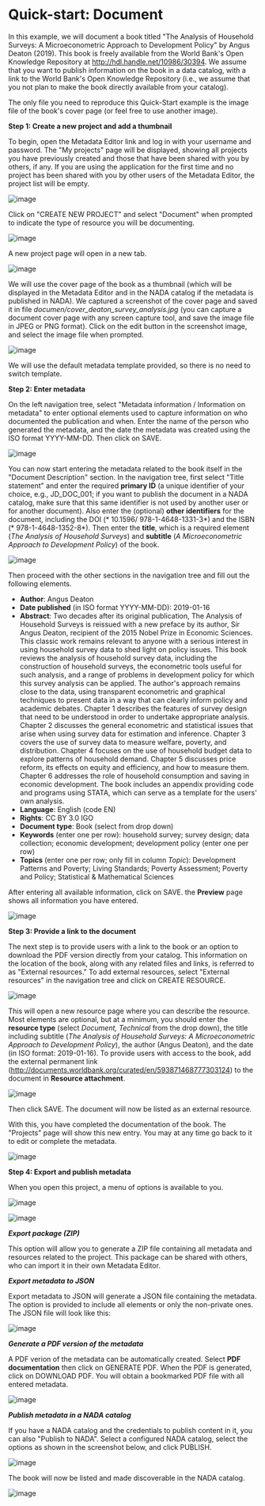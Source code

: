 # Quick-start: Document

In this example, we will document a book titled "The Analysis of Household Surveys: A Microeconometric Approach to Development Policy" by Angus Deaton (2019). This book is freely available from the World Bank's Open Knowledge Repository at http://hdl.handle.net/10986/30394. We assume that you want to publish information on the book in a data catalog, with a link to the World Bank's Open Knowledge Repository (i.e., we assume that you not plan to make the book directly available from your catalog).

The only file you need to reproduce this Quick-Start example is the image file of the book's cover page (or feel free to use another image).


**Step 1: Create a new project and add a thumbnail**

To begin, open the Metadata Editor link and log in with your username and password. The "My projects" page will be displayed, showing all projects you have previously created and those that have been shared with you by others, if any. If you are using the application for the first time and no project has been shared with you by other users of the Metadata Editor, the project list will be empty. 

![image](img/ME_UG_v1-0-0_quick_start_document_project_page.png)

Click on "CREATE NEW PROJECT" and select "Document" when prompted to indicate the type of resource you will be documenting.

![image](img/ME_UG_v1-0-0_quick_start_document_create_project_types.png)
  
A new project page will open in a new tab.

![image](img/ME_UG_v1-0-0_quick_start_document_new_project_home.png)

We will use the cover page of the book as a thumbnail (which will be displayed in the Metadata Editor and in the NADA catalog if the metadata is published in NADA). We captured a screenshot of the cover page and saved it in file *documen/cover_deaton_survey_analysis.jpg* (you can capture a document cover page with any screen capture tool, and save the image file in JPEG or PNG format). Click on the edit button in the screenshot image, and select the image file when prompted. 

![image](img/ME_UG_v1-0-0_quick_start_document_edit_thumbnail.png)

We will use the default metadata template provided, so there is no need to switch template. 


**Step 2: Enter metadata**

On the left navigation tree, select "Metadata information / Information on metadata" to enter optional elements used to capture information on who documented the publication and when. Enter the name of the person who generated the metadata, and the date the metadata was created using the ISO format YYYY-MM-DD. Then click on SAVE.

![image](img/ME_UG_v1-0-0_quick_start_document_metadata_information_save.png)

You can now start entering the metadata related to the book itself in the "Document Description" section. In the navigation tree, first select "Title statement" and enter the required **primary ID** (a unique identifier of your choice, e.g., JD_DOC_001; if you want to publish the document in a NADA catalog, make sure that this same identifier is not used by another user or for another document). Also enter the (optional) **other identifiers** for the document, including the DOI (* 10.1596/ 978-1-4648-1331-3*) and the ISBN (* 978-1-4648-1352-8*). Then enter the **title**, which is a required element (*The Analysis of Household Surveys*) and **subtitle** (*A Microeconometric Approach to Development Policy*) of the book. 

![image](img/ME_UG_v1-0-0_quick_start_document_title_statement.png)

Then proceed with the other sections in the navigation tree and fill out the following elements. 

- **Author**: Angus Deaton
- **Date published** (in ISO format YYYY-MM-DD): 2019-01-16
- **Abstract**: Two decades after its original publication, The Analysis of Household Surveys is reissued with a new preface by its author, Sir Angus Deaton, recipient of the 2015 Nobel Prize in Economic Sciences. This classic work remains relevant to anyone with a serious interest in using household survey data to shed light on policy issues. This book reviews the analysis of household survey data, including the construction of household surveys, the econometric tools useful for such analysis, and a range of problems in development policy for which this survey analysis can be applied. The author's approach remains close to the data, using transparent econometric and graphical techniques to present data in a way that can clearly inform policy and academic debates. Chapter 1 describes the features of survey design that need to be understood in order to undertake appropriate analysis. Chapter 2 discusses the general econometric and statistical issues that arise when using survey data for estimation and inference. Chapter 3 covers the use of survey data to measure welfare, poverty, and distribution. Chapter 4 focuses on the use of household budget data to explore patterns of household demand. Chapter 5 discusses price reform, its effects on equity and efficiency, and how to measure them. Chapter 6 addresses the role of household consumption and saving in economic development. The book includes an appendix providing code and programs using STATA, which can serve as a template for the users' own analysis.
- **Language**: English (code EN)
- **Rights**: CC BY 3.0 IGO
- **Document type**: Book (select from drop down)
- **Keywords** (enter one per row): household survey; survey design; data collection; economic development; development policy (enter one per row)
- **Topics** (enter one per row; only fill in column *Topic*): Development Patterns and Poverty; Living Standards; Poverty Assessment; Poverty and Policy; Statistical & Mathematical Sciences

After entering all available information, click on SAVE. the **Preview** page shows all information you have entered.

![image](img/ME_UG_v1-0-0_quick_start_document_preview_page.png)


**Step 3: Provide a link to the document**

The next step is to provide users with a link to the book or an option to download the PDF version directly from your catalog. This information on the location of the book, along with any related files and links, is referred to as "External resources." To add external resources, select "External resources" in the navigation tree and click on CREATE RESOURCE. 

![image](img/ME_UG_v1-0-0_quick_start_document_create_resource.png)

This will open a new resource page where you can describe the resource. Most elements are optional, but at a minimum, you should enter the **resource type** (select *Document, Technical* from the drop down), the title including subtitle (*The Analysis of Household Surveys: A Microeconometric Approach to Development Policy*), the author (Angus Deaton), and the date (in ISO format: 2019-01-16). To provide users with access to the book, add the external permanent link (http://documents.worldbank.org/curated/en/593871468777303124) to the document in **Resource attachment**. 

![image](img/ME_UG_v1-0-0_quick_start_url_resource_attachement.png)

Then click SAVE. The document will now be listed as an external resource.

With this, you have completed the documentation of the book. The "Projects" page will show this new entry. You may at any time go back to it to edit or complete the metadata.

![image](img/ME_UG_v1-0-0_quick_start_document_project_page_with_project.png)


**Step 4: Export and publish metadata**

When you open this project, a menu of options is available to you. 

![image](img/ME_UG_v1-0-0_quick_start_document_actions.png)

![image](img/ME_UG_v1-0-0_quick_start_document_actions_menu.png)


***Export package (ZIP)***

This option will allow you to generate a ZIP file containing all metadata and resources related to the project. This package can be shared with others, who can import it in their own Metadata Editor.


***Export metadata to JSON***

Export metadata to JSON will generate a JSON file containing the metadata. The option is provided to include all elements or only the non-private ones. The JSON file will look like this:

![image](img/ME_UG_v1-0-0_quick_start_document_action_JSON_exported.png)


***Generate a PDF version of the metadata***

A PDF verion of the metadata can be automatically created. Select **PDF documentation** then click on GENERATE PDF. When the PDF is generated, click on DOWNLOAD PDF. You will obtain a bookmarked PDF file with all entered metadata.

![image](img/ME_UG_v1-0-0_quick_start_document_exported_to_PDF.png)


***Publish metadata in a NADA catalog***

If you have a NADA catalog and the credentials to publish content in it, you can also "Publish to NADA". Select a configured NADA catalog, select the options as shown in the screenshot below, and click PUBLISH. 

![image](img/ME_UG_v1-0-0_quick_start_document_action_export_to_NADA.png)

The book will now be listed and made discoverable in the NADA catalog.

![image](img/ME_UG_v1-0-0_quick_start_document_Deaton_in_NADA.png)

